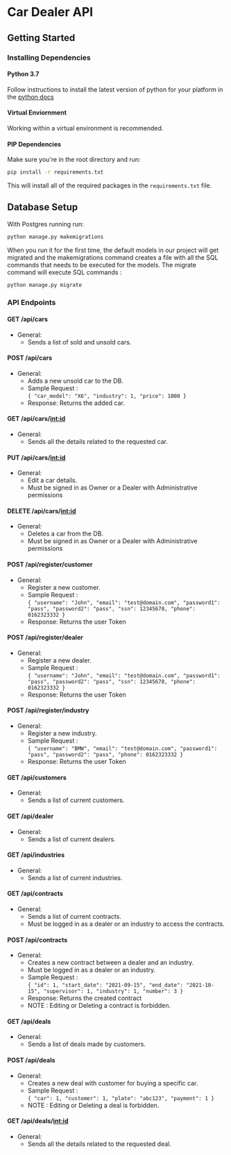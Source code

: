 # Car Dealer API

## Getting Started

### Installing Dependencies

#### Python 3.7

Follow instructions to install the latest version of python for your platform in the [python docs](https://docs.python.org/3/using/unix.html#getting-and-installing-the-latest-version-of-python)

#### Virtual Enviornment

Working within a virtual environment is recommended.

#### PIP Dependencies

Make sure you're in the root directory and run:

```bash
pip install -r requirements.txt
```

This will install all of the required packages in the `requirements.txt` file.

## Database Setup
With Postgres running run:
```bash
python manage.py makemigrations
```
When you run it for the first time, the default models in  our project will get migrated and the makemigrations command creates a file with all the SQL commands that needs to be executed for the models. The migrate command will execute SQL commands :
```bash
python manage.py migrate
```
### API Endpoints

#### GET /api/cars
- General: 
  - Sends a list of sold and unsold cars.

#### POST /api/cars
- General: 
  - Adds a new unsold car to the DB.
  - Sample Request : <br>`{
    "car_model": "X6",
    "industry": 1,
    "price": 1000
    }`<br>
   - Response: Returns the added car.

#### GET /api/cars/<int:id>
- General: 
  - Sends all the details related to the requested car.

#### PUT /api/cars/<int:id>
- General: 
  - Edit a car details.
  - Must be signed in as Owner or a Dealer with Administrative permissions

#### DELETE /api/cars/<int:id>
- General: 
  - Deletes a car from the DB.
  - Must be signed in as Owner or a Dealer with Administrative permissions

#### POST /api/register/customer
- General: 
  - Register a new customer.
  - Sample Request : <br>`{
    "username": "John",
    "email": "test@domain.com",
    "password1": "pass",
    "password2": "pass",
    "ssn": 12345678,
    "phone": 0162323332
    }`<br>
   - Response: Returns the user Token

#### POST /api/register/dealer
- General: 
  - Register a new dealer.
  - Sample Request : <br>`{
    "username": "John",
    "email": "test@domain.com",
    "password1": "pass",
    "password2": "pass",
    "ssn": 12345678,
    "phone": 0162323332
    }`<br>
   - Response: Returns the user Token

#### POST /api/register/industry
- General: 
  - Register a new industry.
  - Sample Request : <br>`{
    "username": "BMW",
    "email": "test@domain.com",
    "password1": "pass",
    "password2": "pass",
    "phone": 0162323332
    }`<br>
   - Response: Returns the user Token

#### GET /api/customers
- General: 
  - Sends a list of current customers.

#### GET /api/dealer
- General: 
  - Sends a list of current dealers.

#### GET /api/industries
- General: 
  - Sends a list of current industries.

#### GET /api/contracts
- General: 
  - Sends a list of current contracts.
  - Must be logged in as a dealer or an industry to access the contracts.

#### POST /api/contracts
- General: 
  - Creates a new contract between a dealer and an industry.
  - Must be logged in as a dealer or an industry.
  - Sample Request : <br>`{
    "id": 1,
    "start_date": "2021-09-15",
    "end_date": "2021-10-15",
    "supervisor": 1,
    "industry": 1,
    "number": 3
}`<br>
   - Response: Returns the created contract
   - NOTE : Editing or Deleting a contract is forbidden.

#### GET /api/deals
- General: 
  - Sends a list of deals made by customers.

#### POST /api/deals
- General: 
  - Creates a new deal with customer for buying a specific car.
  - Sample Request : <br>`{
    "car": 1,
    "customer": 1,
    "plate": "abc123",
    "payment": 1
}`<br>
  - NOTE : Editing or Deleting a deal is forbidden.

#### GET /api/deals/<int:id>
- General: 
  - Sends all the details related to the requested deal.